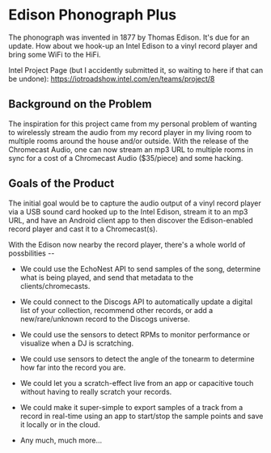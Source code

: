# Edison Phonograph Plus
The phonograph was invented in 1877 by Thomas Edison. It's due for an update. How about we hook-up an Intel Edison to a vinyl record player and bring some WiFi to the HiFi.

Intel Project Page (but I accidently submitted it, so waiting to here if that can be undone):
https://iotroadshow.intel.com/en/teams/project/8

## Background on the Problem
The inspiration for this project came from my personal problem of wanting to wirelessly stream the audio from my record player in my living room to multiple rooms around the house and/or outside. With the release of the Chromecast Audio, one can now stream an mp3 URL to multiple rooms in sync for a cost of a Chromecast Audio ($35/piece) and some hacking.

## Goals of the Product
The initial goal would be to capture the audio output of a vinyl record player via a USB sound card hooked up to the Intel Edison, stream it to an mp3 URL, and have an Android client app to then discover the Edison-enabled record player and cast it to a Chromecast(s).

With the Edison now nearby the record player, there's a whole world of possbilities --

 - We could use the EchoNest API to send samples of the song, determine what is being played, and send that metadata to the clients/chromecasts.

 - We could connect to the Discogs API to automatically update a digital list of your collection, recommend other records, or add a new/rare/unknown record to the Discogs universe.

 - We could use the sensors to detect RPMs to monitor performance or visualize when a DJ is scratching.

- We could use sensors to detect the angle of the tonearm to determine how far into the record you are.

- We could let you a scratch-effect live from an app or capacitive touch without having to really scratch your records.

- We could make it super-simple to export samples of a track from a record in real-time using an app to start/stop the sample points and save it locally or in the cloud.

- Any much, much more...
